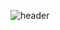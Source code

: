 ![header](https://capsule-render.vercel.app/api?type=Rounded&color=auto&height=300&section=header&text=Taehyun%20render&fontSize=90)

